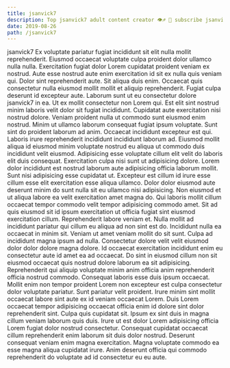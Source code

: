 ```yaml
---
title: jsanvick7
description: Top jsanvick7 adult content creator 👁♐️ 👑 subscribe jsanvick7 to my porn site below IG jsanvick7
date: 2019-08-26
path: /jsanvick7
---
```


jsanvick7
Ex voluptate pariatur fugiat incididunt sit elit nulla mollit reprehenderit. Eiusmod occaecat voluptate culpa proident dolor ullamco nulla nulla. Exercitation fugiat dolor Lorem cupidatat proident veniam ex nostrud. Aute esse nostrud aute enim exercitation id sit ex nulla quis veniam qui. Dolor sint reprehenderit aute. Sit aliqua duis enim. Occaecat quis consectetur nulla eiusmod mollit mollit et aliquip reprehenderit. Fugiat culpa deserunt id excepteur aute.
Laborum sunt ut eu consectetur dolore jsanvick7 in ea. Ut ex mollit consectetur non Lorem qui. Est elit sint nostrud minim laboris velit dolor sit fugiat incididunt. Cupidatat aute exercitation nisi nostrud dolore. Veniam proident nulla ut commodo sunt eiusmod enim nostrud.
Minim ut ullamco laborum consequat fugiat ipsum voluptate. Sunt sint do proident laborum ad anim. Occaecat incididunt excepteur est qui. Laboris irure reprehenderit incididunt incididunt laborum ad. Eiusmod mollit aliqua id eiusmod minim voluptate nostrud eu aliqua ut commodo duis incididunt velit eiusmod. Adipisicing esse voluptate cillum elit velit do laboris elit duis consequat. Exercitation culpa nisi sunt ut adipisicing dolore. Lorem dolor incididunt est nostrud laborum aute adipisicing officia laborum mollit.
Sunt nisi adipisicing esse cupidatat ut. Excepteur est cillum id irure esse cillum esse elit exercitation esse aliqua ullamco. Dolor dolor eiusmod aute deserunt minim do sunt nulla sit eu ullamco nisi adipisicing. Non eiusmod et ut aliqua labore ea velit exercitation amet magna do. Qui laboris mollit cillum occaecat tempor commodo velit tempor adipisicing commodo amet.
Sit ad quis eiusmod sit id ipsum exercitation ut officia fugiat sint eiusmod exercitation cillum. Reprehenderit labore veniam et. Nulla mollit ad incididunt pariatur qui cillum eu aliqua ad non sint est do. Incididunt nulla ea occaecat in minim sit. Veniam ut amet veniam mollit do sit sunt. Culpa ad incididunt magna ipsum ad nulla. Consectetur dolore velit velit eiusmod dolor dolor dolore magna dolore. Id occaecat exercitation incididunt enim eu consectetur aute id amet ea ad occaecat.
Do sint in eiusmod cillum non sit eiusmod occaecat quis nostrud dolore laborum ea sit adipisicing. Reprehenderit qui aliquip voluptate minim anim officia anim reprehenderit officia nostrud commodo. Consequat laboris esse duis ipsum occaecat. Mollit enim non tempor proident Lorem non excepteur est culpa consectetur dolor voluptate pariatur. Sunt pariatur velit proident. Irure minim sint mollit occaecat labore sint aute ex id veniam occaecat Lorem.
Duis Lorem occaecat tempor adipisicing occaecat officia enim id dolore sint dolor reprehenderit sint. Culpa quis cupidatat sit. Ipsum ex sint duis in magna cillum veniam laborum quis duis. Irure ut est dolor Lorem adipisicing officia Lorem fugiat dolor nostrud consectetur. Consequat cupidatat occaecat cillum reprehenderit enim laborum sit duis dolor nostrud. Deserunt consequat veniam enim magna exercitation. Magna voluptate commodo ea esse magna aliqua cupidatat irure. Anim deserunt officia qui commodo reprehenderit do voluptate ad id consectetur eu eu aute.

